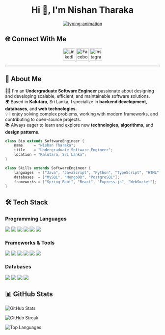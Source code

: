 <h1 align="center">Hi 👋, I'm Nishan Tharaka</h1>

<p align="center">
  <a href="#"><img src="https://readme-typing-svg.herokuapp.com?font=Architects+Daughter&size=30&duration=3000&pause=800&color=1BCDFF&center=true&vCenter=true&random=false&width=600&height=60&lines=Welcome+to+my+Github+Profile!;Web+Developer;Backend+Development" alt="typing-animation" /></a>
</p>

## 🌐 Connect With Me
<p align="center">
  <a href="https://linkedin.com/in/nishan-tharaka-7b09a52ab/" target="blank"> <img src="https://raw.githubusercontent.com/rahuldkjain/github-profile-readme-generator/master/src/images/icons/Social/linked-in-alt.svg" alt="LinkedIn" height="40" width="40" /> </a>
  <a href="https://fb.com/nishan.tharaka.9235" target="blank"> <img src="https://raw.githubusercontent.com/rahuldkjain/github-profile-readme-generator/master/src/images/icons/Social/facebook.svg" alt="Facebook" height="40" width="40" /> </a>
  <a href="https://instagram.com/_nishan_tharaka" target="blank"> <img src="https://raw.githubusercontent.com/rahuldkjain/github-profile-readme-generator/master/src/images/icons/Social/instagram.svg" alt="Instagram" height="40" width="40" /> </a>
</p>

---

## 🚀 About Me  

👨‍💻 I'm an **Undergraduate Software Engineer** passionate about designing and developing scalable, efficient, and maintainable software solutions.  
🌍 Based in **Kalutara**, Sri Lanka, I specialize in **backend development**, **databases**, and **web technologies**.  
💡 I enjoy solving complex problems, working with modern frameworks, and contributing to open-source projects.  
📚 Always eager to learn and explore new **technologies**, **algorithms**, and **design patterns**.  

```java
class Bio extends SoftwareEngineer {
    name     = "Nishan Tharaka";
    title    = "Undergraduate Software Engineer";
    location = "Kalutara, Sri Lanka";
}

class Skills extends SoftwareEngineer {
    languages  = ["Java", "JavaScript", "Python", "TypeScript", "HTML", "CSS"];
    databases  = ["MySQL", "MongoDB", "PostgreSQL"];
    frameworks = ["Spring Boot", "React", "Express.js", "WebSocket"];
}
```

## 🛠 Tech Stack

### Programming Languages
<p align="left">
  <img src="https://img.shields.io/badge/Java-%23ED8B00.svg?style=for-the-badge&logo=openjdk&logoColor=white" />
  <img src="https://img.shields.io/badge/JavaScript-%23F7DF1E.svg?style=for-the-badge&logo=javascript&logoColor=black" />
  <img src="https://img.shields.io/badge/Python-3670A0?style=for-the-badge&logo=python&logoColor=ffdd54" />
  <img src="https://img.shields.io/badge/TypeScript-%23007ACC.svg?style=for-the-badge&logo=typescript&logoColor=white" />
  <img src="https://img.shields.io/badge/HTML5-%23E34F26.svg?style=for-the-badge&logo=html5&logoColor=white" />
  <img src="https://img.shields.io/badge/CSS3-%231572B6.svg?style=for-the-badge&logo=css3&logoColor=white" />
</p>

### Frameworks & Tools
<p align="left">
  <img src="https://img.shields.io/badge/Spring%20Boot-%236DB33F.svg?style=for-the-badge&logo=spring&logoColor=white" />
  <img src="https://img.shields.io/badge/React-%2361DAFB.svg?style=for-the-badge&logo=react&logoColor=black" />
  <img src="https://img.shields.io/badge/Express.js-%23000000.svg?style=for-the-badge&logo=express&logoColor=white" />
  <img src="https://img.shields.io/badge/WebSocket-%23000000.svg?style=for-the-badge&logo=websocket&logoColor=white" />
  <img src="https://img.shields.io/badge/Git-%23F05032.svg?style=for-the-badge&logo=git&logoColor=white" />
  <img src="https://img.shields.io/badge/Postman-%23FF6C37.svg?style=for-the-badge&logo=postman&logoColor=white" />
</p>

### Databases
<p align="left">
  <img src="https://img.shields.io/badge/MySQL-%2300000f.svg?style=for-the-badge&logo=mysql&logoColor=white" />
  <img src="https://img.shields.io/badge/MongoDB-%2347A248.svg?style=for-the-badge&logo=mongodb&logoColor=white" />
  <img src="https://img.shields.io/badge/PostgreSQL-%23336791.svg?style=for-the-badge&logo=postgresql&logoColor=white" />
  <img src="https://img.shields.io/badge/SQLite-%2307405e.svg?style=for-the-badge&logo=sqlite&logoColor=white" />
</p>

## 📊 GitHub Stats
<p align="left">
  <img src="https://github-readme-stats.vercel.app/api?username=jayawickrma&show_icons=true&theme=radical" alt="GitHub Stats" />
</p>
<p align="left">
  <img src="https://github-readme-streak-stats.herokuapp.com/?user=jayawickrma&theme=radical" alt="GitHub Streak" />
</p>
<p align="left">
  <img src="https://github-readme-stats.vercel.app/api/top-langs?username=jayawickrma&show_icons=true&layout=compact&theme=radical" alt="Top Languages" />
</p>

